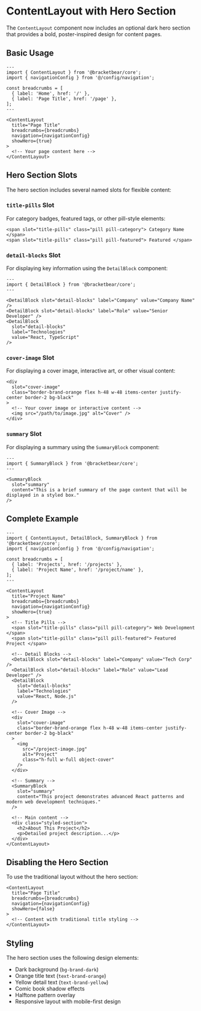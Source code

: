 # ContentLayout with Hero Section

The `ContentLayout` component now includes an optional dark hero section that provides a bold, poster-inspired design for content pages.

## Basic Usage

```astro
---
import { ContentLayout } from '@bracketbear/core';
import { navigationConfig } from '@/config/navigation';

const breadcrumbs = [
  { label: 'Home', href: '/' },
  { label: 'Page Title', href: '/page' },
];
---

<ContentLayout
  title="Page Title"
  breadcrumbs={breadcrumbs}
  navigation={navigationConfig}
  showHero={true}
>
  <!-- Your page content here -->
</ContentLayout>
```

## Hero Section Slots

The hero section includes several named slots for flexible content:

### `title-pills` Slot

For category badges, featured tags, or other pill-style elements:

```astro
<span slot="title-pills" class="pill pill-category"> Category Name </span>
<span slot="title-pills" class="pill pill-featured"> Featured </span>
```

### `detail-blocks` Slot

For displaying key information using the `DetailBlock` component:

```astro
---
import { DetailBlock } from '@bracketbear/core';
---

<DetailBlock slot="detail-blocks" label="Company" value="Company Name" />
<DetailBlock slot="detail-blocks" label="Role" value="Senior Developer" />
<DetailBlock
  slot="detail-blocks"
  label="Technologies"
  value="React, TypeScript"
/>
```

### `cover-image` Slot

For displaying a cover image, interactive art, or other visual content:

```astro
<div
  slot="cover-image"
  class="border-brand-orange flex h-48 w-48 items-center justify-center border-2 bg-black"
>
  <!-- Your cover image or interactive content -->
  <img src="/path/to/image.jpg" alt="Cover" />
</div>
```

### `summary` Slot

For displaying a summary using the `SummaryBlock` component:

```astro
---
import { SummaryBlock } from '@bracketbear/core';
---

<SummaryBlock
  slot="summary"
  content="This is a brief summary of the page content that will be displayed in a styled box."
/>
```

## Complete Example

```astro
---
import { ContentLayout, DetailBlock, SummaryBlock } from '@bracketbear/core';
import { navigationConfig } from '@/config/navigation';

const breadcrumbs = [
  { label: 'Projects', href: '/projects' },
  { label: 'Project Name', href: '/project/name' },
];
---

<ContentLayout
  title="Project Name"
  breadcrumbs={breadcrumbs}
  navigation={navigationConfig}
  showHero={true}
>
  <!-- Title Pills -->
  <span slot="title-pills" class="pill pill-category"> Web Development </span>
  <span slot="title-pills" class="pill pill-featured"> Featured Project </span>

  <!-- Detail Blocks -->
  <DetailBlock slot="detail-blocks" label="Company" value="Tech Corp" />
  <DetailBlock slot="detail-blocks" label="Role" value="Lead Developer" />
  <DetailBlock
    slot="detail-blocks"
    label="Technologies"
    value="React, Node.js"
  />

  <!-- Cover Image -->
  <div
    slot="cover-image"
    class="border-brand-orange flex h-48 w-48 items-center justify-center border-2 bg-black"
  >
    <img
      src="/project-image.jpg"
      alt="Project"
      class="h-full w-full object-cover"
    />
  </div>

  <!-- Summary -->
  <SummaryBlock
    slot="summary"
    content="This project demonstrates advanced React patterns and modern web development techniques."
  />

  <!-- Main content -->
  <div class="styled-section">
    <h2>About This Project</h2>
    <p>Detailed project description...</p>
  </div>
</ContentLayout>
```

## Disabling the Hero Section

To use the traditional layout without the hero section:

```astro
<ContentLayout
  title="Page Title"
  breadcrumbs={breadcrumbs}
  navigation={navigationConfig}
  showHero={false}
>
  <!-- Content with traditional title styling -->
</ContentLayout>
```

## Styling

The hero section uses the following design elements:

- Dark background (`bg-brand-dark`)
- Orange title text (`text-brand-orange`)
- Yellow detail text (`text-brand-yellow`)
- Comic book shadow effects
- Halftone pattern overlay
- Responsive layout with mobile-first design
